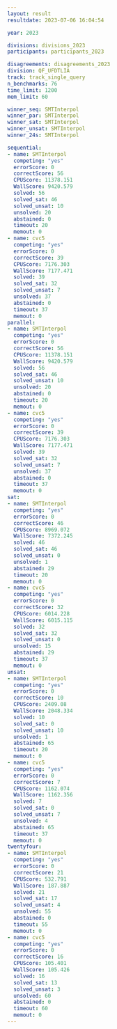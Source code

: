 ```yaml
---
layout: result
resultdate: 2023-07-06 16:04:54

year: 2023

divisions: divisions_2023
participants: participants_2023

disagreements: disagreements_2023
division: QF_UFDTLIA
track: track_single_query
n_benchmarks: 76
time_limit: 1200
mem_limit: 60

winner_seq: SMTInterpol
winner_par: SMTInterpol
winner_sat: SMTInterpol
winner_unsat: SMTInterpol
winner_24s: SMTInterpol

sequential:
- name: SMTInterpol
  competing: "yes"
  errorScore: 0
  correctScore: 56
  CPUScore: 11378.151
  WallScore: 9420.579
  solved: 56
  solved_sat: 46
  solved_unsat: 10
  unsolved: 20
  abstained: 0
  timeout: 20
  memout: 0
- name: cvc5
  competing: "yes"
  errorScore: 0
  correctScore: 39
  CPUScore: 7176.303
  WallScore: 7177.471
  solved: 39
  solved_sat: 32
  solved_unsat: 7
  unsolved: 37
  abstained: 0
  timeout: 37
  memout: 0
parallel:
- name: SMTInterpol
  competing: "yes"
  errorScore: 0
  correctScore: 56
  CPUScore: 11378.151
  WallScore: 9420.579
  solved: 56
  solved_sat: 46
  solved_unsat: 10
  unsolved: 20
  abstained: 0
  timeout: 20
  memout: 0
- name: cvc5
  competing: "yes"
  errorScore: 0
  correctScore: 39
  CPUScore: 7176.303
  WallScore: 7177.471
  solved: 39
  solved_sat: 32
  solved_unsat: 7
  unsolved: 37
  abstained: 0
  timeout: 37
  memout: 0
sat:
- name: SMTInterpol
  competing: "yes"
  errorScore: 0
  correctScore: 46
  CPUScore: 8969.072
  WallScore: 7372.245
  solved: 46
  solved_sat: 46
  solved_unsat: 0
  unsolved: 1
  abstained: 29
  timeout: 20
  memout: 0
- name: cvc5
  competing: "yes"
  errorScore: 0
  correctScore: 32
  CPUScore: 6014.228
  WallScore: 6015.115
  solved: 32
  solved_sat: 32
  solved_unsat: 0
  unsolved: 15
  abstained: 29
  timeout: 37
  memout: 0
unsat:
- name: SMTInterpol
  competing: "yes"
  errorScore: 0
  correctScore: 10
  CPUScore: 2409.08
  WallScore: 2048.334
  solved: 10
  solved_sat: 0
  solved_unsat: 10
  unsolved: 1
  abstained: 65
  timeout: 20
  memout: 0
- name: cvc5
  competing: "yes"
  errorScore: 0
  correctScore: 7
  CPUScore: 1162.074
  WallScore: 1162.356
  solved: 7
  solved_sat: 0
  solved_unsat: 7
  unsolved: 4
  abstained: 65
  timeout: 37
  memout: 0
twentyfour:
- name: SMTInterpol
  competing: "yes"
  errorScore: 0
  correctScore: 21
  CPUScore: 532.791
  WallScore: 187.887
  solved: 21
  solved_sat: 17
  solved_unsat: 4
  unsolved: 55
  abstained: 0
  timeout: 55
  memout: 0
- name: cvc5
  competing: "yes"
  errorScore: 0
  correctScore: 16
  CPUScore: 105.401
  WallScore: 105.426
  solved: 16
  solved_sat: 13
  solved_unsat: 3
  unsolved: 60
  abstained: 0
  timeout: 60
  memout: 0
---
```

